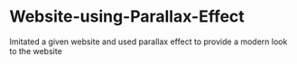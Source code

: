 # Website-using-Parallax-Effect
Imitated a given website and used parallax effect to provide a modern look to the website
